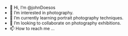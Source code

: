 - 👋 Hi, I’m @johnDoesos
- 👀 I’m interested in photography.
- 🌱 I’m currently learning portrait photography techniques.
- 💞️ I’m looking to collaborate on photography exhibitions.
- 📫 How to reach me ...

<!---
johnDoesos/johnDoesos is a ✨ special ✨ repository because its `README.md` (this file) appears on your GitHub profile.
You can click the Preview link to take a look at your changes.
--->
